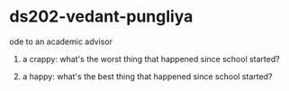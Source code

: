 # ds202-vedant-pungliya
ode to an academic advisor

1. a crappy: what's the worst thing that happened since school started?

1. a happy: what's the best thing that happened since school started?


